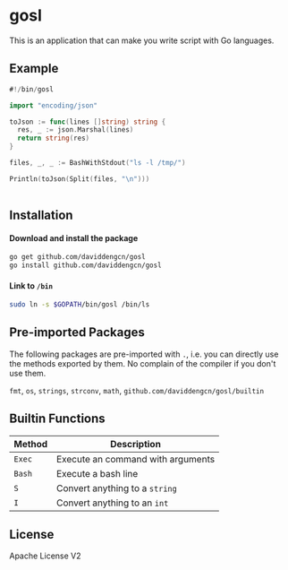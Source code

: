 gosl
====

This is an application that can make you write script with Go languages.

Example
-------

```go
#!/bin/gosl

import "encoding/json"

toJson := func(lines []string) string {
  res, _ := json.Marshal(lines)
  return string(res)
}

files, _, _ := BashWithStdout("ls -l /tmp/")

Println(toJson(Split(files, "\n")))
    
```

Installation
------------

#### Download and install the package
```bash
go get github.com/daviddengcn/gosl
go install github.com/daviddengcn/gosl
```

#### Link to `/bin`
```bash
sudo ln -s $GOPATH/bin/gosl /bin/ls
```

Pre-imported Packages
---------------------
The following packages are pre-imported with `.`, i.e. you can directly use the methods exported by them. No complain of the compiler if you don't use them.

`fmt`, `os`, `strings`, `strconv`, `math`, `github.com/daviddengcn/gosl/builtin`

Builtin Functions
-----------------

Method | Description
--------|------------------------------------
`Exec` | Execute an command with arguments 
`Bash` | Execute a bash line
`S`    | Convert anything to a `string`
`I`    | Convert anything to an `int`

License
--------
Apache License V2
